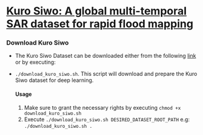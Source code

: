# [Kuro Siwo: A global multi-temporal SAR dataset for rapid flood mapping](https://arxiv.org/abs/2311.12056) 

### Download Kuro Siwo
- The Kuro Siwo Dataset can be downloaded either from the following [link](https://www.dropbox.com/scl/fo/nkqaa9se5zl3yng4bdai4/h?rlkey=bro222cvgu4lo3b4towo6gbmm&dl=0) or by executing:


- ```./download_kuro_siwo.sh```. This script will download and prepare the Kuro Siwo dataset for deep learning.

    #### Usage 

    1. Make sure to grant the necessary rights by executing `chmod +x download_kuro_siwo.sh`
    2. Execute `./download_kuro_siwo.sh DESIRED_DATASET_ROOT_PATH` e.g: `./download_kuro_siwo.sh .`
   

